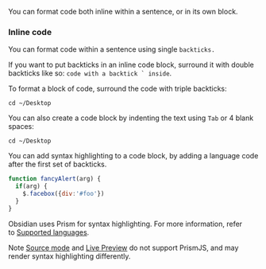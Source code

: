 You can format code both inline within a sentence, or in its own block.

### Inline code 

You can format code within a sentence using single `backticks.`

If you want to put backticks in an inline code block, surround it with double backticks like so: ``code with a backtick ` inside``.

To format a block of code, surround the code with triple backticks:
```
cd ~/Desktop
```

You can also create a code block by indenting the text using `Tab` or 4 blank spaces:

	cd ~/Desktop

You can add syntax highlighting to a code block, by adding a language code after the first set of backticks.
```js
function fancyAlert(arg) {
  if(arg) {
    $.facebox({div:'#foo'})
  }
}
```

Obsidian uses Prism for syntax highlighting. For more information, refer to [Supported languages](https://prismjs.com/#supported-languages).

Note
[Source mode](https://help.obsidian.md/Editing+and+formatting/Edit+and+preview+Markdown#Source%20mode) and [Live Preview](https://help.obsidian.md/Editing+and+formatting/Edit+and+preview+Markdown#Live%20Preview) do not support PrismJS, and may render syntax highlighting differently.